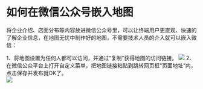 # 如何在微信公众号嵌入地图
将企业介绍、店面分布等内容放进微信公众号里，可以让终端用户更直观、快速的了解企业信息，在地图无忧中制作好的地图，不需要技术人员的介入就可以嵌入微信：

1、将地图设置为任何人都可以访问，并通过“复制”获得地图的访问链接。
![](https://pic.dituwuyou.com/map%2Fpicture%2Fembed.png)
2、在微信公众平台上打开自定义菜单，把地图链接粘贴到跳转网页框“页面地址”内，点击保存并发布就OK了。   
![](https://pic.dituwuyou.com/map/picture/weixin.jpg )